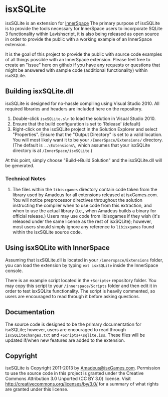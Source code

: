 isxSQLite
=========
isxSQLite is an extension for [InnerSpace](http://www.lavishsoft.com/)   The primary purpose of isxSQLite is to provide the tools necessary for InnerSpace users to incorporate SQLite 3 functionality within Lavishscript, it is also being released as open source in order to provide the public with a working example of an InnerSpace extension.  

It is the goal of this project to provide the public with source code examples of all things possible with an InnerSpace extension.  Please feel free to create an "issue" here on github if you have any requests or questions that might be answered with sample code (additional functionality) within isxSQLite.



Building isxSQLite.dll
--------------------
isxSQLite is designed for no-hassle compiling using Visual Studio 2010.  All required libraries and headers are included here on the repository.

1.  Double-click `isxSQLite.sln` to load the solution in Visual Studio 2010.
2.  Ensure that the build configuration is set to 'Release' (default)
3.  Right-click on the isxSQLite project in the Solution Explorer and select "Properties".  Ensure that the "Output Directory" is set to a valid location.  You will most likely want it to be your `/InnerSpace/Extensions/` directory.   (The default is `..\Extensions\`, which assumes that your isxSQLite directory is at `/InnerSpace/isxSQLite`.)

At this point, simply choose "Build->Build Solution" and the isxSQLite.dll will be generated.

### Technical Notes
1.  The files within the `libisxgames` directory contain code taken from the library used by Amadeus for all extensions released at isxGames.com.   You will notice preprocessor directives throughout the solution instructing the compiler when to use code from this extraction, and when to use the actual library (i.e., when Amadeus builds a binary for official release.)   Users may use code from libisxgames if they wish (it's released under the same license as the rest of isxSQLite); however, most users should simply ignore any reference to `libisxgames` found within the isxSQLite source code.



Using isxSQLite with InnerSpace
-------------------------------
Assuming that isxSQLite.dll is located in your `/innerspace/Extensions` folder, you can load the extension by typing `ext isxSQLite` inside the InnerSpace console.  

There is an example script located in the `+Scripts+` repository folder.   You may copy this script to your `/innerspace/Scripts` folder and then edit it in order to test isxSQLite functionality.   The script is heavily commented, so users are encouraged to read through it before asking questions.



Documentation
-------------
The source code is designed to be the primary documentation for isxSQLite; however, users are encouraged to read through `isxSQLiteChanges.txt` and `+Scripts+\sqlite.iss`.  These files will be updated if/when new features are added to the extension.



Copyright
---------
isxSQLite is Copyright 2011-2013 by [Amadeus@isxGames.com](http://www.isxgames.com/).  Permission to use the source code in this project is granted under the Creative Commons Attribution 3.0 Unported (CC BY 3.0) license.  Visit http://creativecommons.org/licenses/by/3.0/ for a summary of what rights are granted under this license.